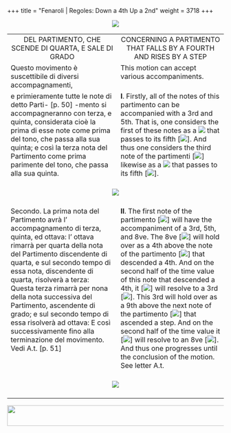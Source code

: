 +++
title = "Fenaroli | Regoles: Down a 4th Up a 2nd"
weight = 3718
+++

<body>
<p align="center"><img src="../../PrevIndexNextTop.jpg" border="0" usemap="#Map"></p>
<map name="Map">
  <area shape="rect" coords="28,0,122,22" href="regoleP16.htm">
  <area shape="rect" coords="437,0,532,22" href="index.htm">
  <area shape="rect" coords="830,0,920,22" href="regoleP18.htm">
</map>
<table width="850" align="center" cellpadding="5" cellspacing="5">
  <colgroup>
  <col width="425">
  <col width="425">
  </colgroup>
  <tbody><tr>
    <td valign="top" align="center">DEL PARTIMENTO, CHE SCENDE DI QUARTA, E SALE DI GRADO </td>
    <td valign="top" align="center">CONCERNING A PARTIMENTO THAT FALLS BY A FOURTH AND RISES BY A STEP </td>
  </tr><tr>
    <td valign="top">Questo movimento è suscettibile di diversi accompagnamenti,</td>
    <td valign="top">This motion can accept various accompaniments.</td>
  </tr><tr>
    <td valign="top">e primieramente tutte le note di detto Parti- [p. 50] -mento si accompagneranno con terza, e quinta, considerata cioè la prima di esse note come prima del tono, che passa alla sua quinta; e così la terza nota del Partimento come prima parimente del tono, che passa alla sua quinta.</td>
    <td valign="top"><strong>I</strong>. Firstly, all of the notes of this partimento can be accompanied with a 3rd and 5th. That is, one considers the first of these notes as a <img src="BassOne.gif"> that passes to its fifth [<img src="BassFive.gif">]. And thus one considers the third note of the partimenti [<img src="BassSix.gif">] likewise as a <img src="BassOne.gif"> that passes to its fifth [<img src="BassThree.gif">].</td>
  </tr><tr>
    <td colspan="2" align="center"><br>
      <img src="images/ExampleP50one.gif"><br>
      <br></td>
  </tr><tr>
    <td valign="top">Secondo. La prima nota del Partimento avrà l’ accompagnamento di terza, quinta, ed ottava: l’ ottava rimarrà per quarta della nota del Partimento discendente di quarta, e sul secondo tempo di essa nota, discendente di quarta, risolverà a terza: Questa terza rimarrà per nona della nota successiva del Partimento, ascendente di grado; e sul secondo tempo di essa risolverà ad ottava: E così successivamente fino alla terminazione del movimento. Vedi A.t. [p. 51]</td>
    <td valign="top"><strong>II</strong>. The first note of the partimento [<img src="BassOne.gif">] will have the accompaniment of a 3rd, 5th, and 8ve. The 8ve [<img src="MelEight.gif">] will hold over as a 4th above the note of the partimento [<img src="BassFive.gif">] that descended a 4th. And on the second half of the time value of this note that descended a 4th, it [<img src="MelEight.gif">] will resolve to a 3rd [<img src="MelSeven.gif">]. This 3rd will hold over as a 9th above the next note of the partimento [<img src="BassSix.gif">] that ascended a step. And on the second half of the time value it [<img src="MelSeven.gif">] will resolve to an 8ve [<img src="MelSix.gif">]. And thus one progresses until the conclusion of the motion. See letter A.t.</td>
  </tr><tr>
    <td colspan="2" align="center"><br>
      <img src="images/ExampleP50At.gif"><br>
      <br></td>
</tr></tbody></table>
<p align="center"><img src="../../PrevIndexNextBot.jpg" width="962" height="48" border="0" usemap="#Map3"></p>
<map name="Map3">
  <area shape="rect" coords="29,25,123,47" href="regoleP16.htm">
  <area shape="rect" coords="435,25,530,47" href="index.htm">
  <area shape="rect" coords="831,25,921,47" href="regoleP18.htm">
</map>


</body>
